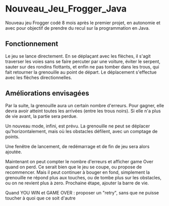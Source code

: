 # Nouveau_Jeu_Frogger_Java

Nouveau jeu Frogger codé 8 mois après le premier projet, en autonomie et avec pour objectif de prendre du recul sur la programmation en Java. 


## Fonctionnement 

Le jeu se lance directement. En se déplaçant avec les flèches, il s'agit traverser les voies sans se faire percuter par une voiture, éviter le serpent, sauter sur des rondins flottants, et enfin ne pas tomber dans les trous, qui fait retourner la grenouille au point de départ. 
Le déplacement s'effectue avec les flèches directionnelles. 


## Améliorations envisagées

Par la suite, la grenouille aura un certain nombre d'erreurs. Pour gagner, elle devra avoir atteint toutes les arrivées (entre les trous noirs). Si elle n'a plus de vie avant, la partie sera perdue. 




Un nouveau mode, infini, est prévu. 
La grenouille ne peut se déplacer qu'horizontalement, mais où les obstacles défilent, avec un comptage de points. 

Une fenêtre de lancement, de redémarrage et de fin de jeu sera alors ajoutée.

Maintenant on peut compter le nombre d'erreurs et afficher game Over quand on perd. Ce serait bien que le jeu se coupe, ou propose de recommencer. Mais il peut continuer à bouger en fond, simplement la grenouille ne répond plus aux touches, ou de tombe plus sur les obstacles, ou on ne revient plus à zero. 
Prochaine étape, ajouter la barre de vie.  

Quand YOU WIN et GAME OVER : proposer un "retry", sans que ne puisse toucher à quoi que ce soit d'autre